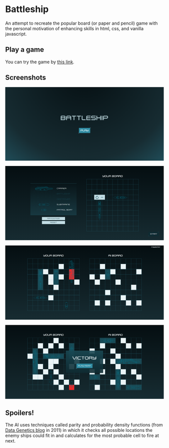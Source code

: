 # Battleship

An attempt to recreate the popular board (or paper and pencil) game with the personal motivation of enhancing skills in html, css, and vanilla javascript.

## Play a game

You can try the game by [this link](https://battleship-garth.netlify.app/).

## Screenshots

![homescreen.png](screenshots/homescreen.PNG)

![setup.png](screenshots/setup.PNG)

![fight.png](screenshots/fight.PNG)

![gameover.png](screenshots/gameover.PNG)

## Spoilers!

The AI uses techniques called parity and probability density functions (from [Data Genetics blog](https://www.datagenetics.com/blog/december32011/) in 2011) in which it checks all possible locations the enemy ships could fit in and calculates for the most probable cell to fire at next.
